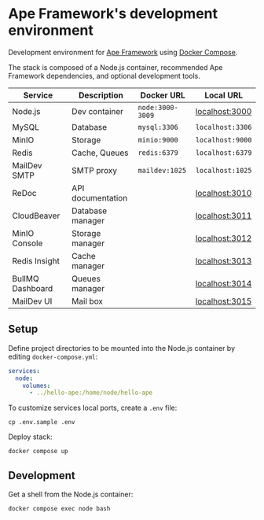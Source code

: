 # Ape Framework's development environment

Development environment for [Ape Framework](https://github.com/ApeCommerce/ape-framework) using [Docker Compose](https://docs.docker.com/compose).

The stack is composed of a Node.js container, recommended Ape Framework dependencies, and optional development tools.

| Service          | Description       | Docker URL       | Local URL                               |
| ---------------- | ----------------- | ---------------- | --------------------------------------- |
| Node.js          | Dev container     | `node:3000-3009` | [localhost:3000](http://localhost:3000) |
| MySQL            | Database          | `mysql:3306`     | `localhost:3306`                        |
| MinIO            | Storage           | `minio:9000`     | `localhost:9000`                        |
| Redis            | Cache, Queues     | `redis:6379`     | `localhost:6379`                        |
| MailDev SMTP     | SMTP proxy        | `maildev:1025`   | `localhost:1025`                        |
| ReDoc            | API documentation |                  | [localhost:3010](http://localhost:3010) |
| CloudBeaver      | Database manager  |                  | [localhost:3011](http://localhost:3011) |
| MinIO Console    | Storage manager   |                  | [localhost:3012](http://localhost:3012) |
| Redis Insight    | Cache manager     |                  | [localhost:3013](http://localhost:3013) |
| BullMQ Dashboard | Queues manager    |                  | [localhost:3014](http://localhost:3014) |
| MailDev UI       | Mail box          |                  | [localhost:3015](http://localhost:3015) |

## Setup

Define project directories to be mounted into the Node.js container by editing `docker-compose.yml`:

```yml
services:
  node:
    volumes:
      - ../hello-ape:/home/node/hello-ape
```

To customize services local ports, create a `.env` file:

```
cp .env.sample .env
```

Deploy stack:

```
docker compose up
```

## Development

Get a shell from the Node.js container:

```
docker compose exec node bash
```

